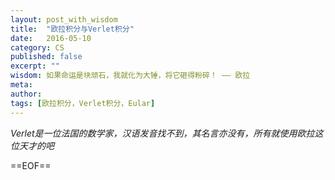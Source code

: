 ```yaml
---
layout: post_with_wisdom
title:  "欧拉积分与Verlet积分"
date:   2016-05-10
category: CS
published: false
excerpt: ""
wisdom: 如果命运是块顽石，我就化为大锤，将它砸得粉碎！ —— 欧拉
meta: 
author: 
tags: [欧拉积分，Verlet积分，Eular]
---
```


*Verlet是一位法国的数学家，汉语发音找不到，其名言亦没有，所有就使用欧拉这位天才的吧*


==EOF==

[url1]:http://www.regexlab.com/zh/regref.htm
[url2]:https://msdn.microsoft.com/zh-cn/library/ae5bf541(VS.80).aspx
[url3]:http://tool.oschina.net/regex/


